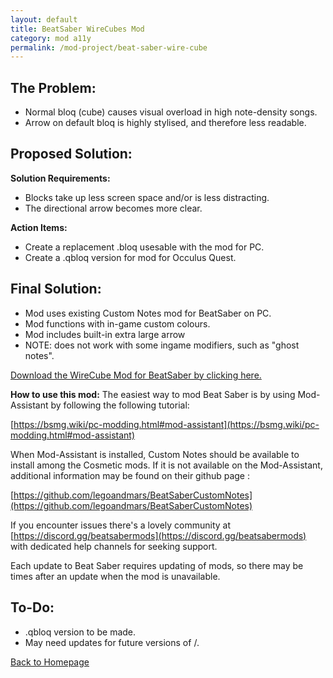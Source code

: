 ```yaml
---
layout: default
title: BeatSaber WireCubes Mod
category: mod a11y
permalink: /mod-project/beat-saber-wire-cube
---
```


## The Problem:
<ul><li>Normal bloq (cube) causes visual overload in high note-density songs.</li>
<li>Arrow on default bloq is highly stylised, and therefore less readable.</li></ul>

## Proposed Solution:
**Solution Requirements:**
<ul><li>Blocks take up less screen space and/or is less distracting.</li>
<li>The directional arrow becomes more clear.</li></ul>

**Action Items:**
<ul><li>Create a replacement .bloq usesable with the <Custom Notes> mod for PC.</li>
<li>Create a .qbloq version for <Qosmetics> mod for Occulus Quest.</li></ul>


## Final Solution:
<ul><li>Mod uses existing Custom Notes mod for BeatSaber on PC.</li>
<li>Mod functions with in-game custom colours.</li>
<li>Mod includes built-in extra large arrow</li>
<li>NOTE: does not work with some ingame modifiers, such as "ghost notes".</li></ul>


<a href="https://github.com/Uriel1339/ModA11y/raw/cc9db171d835a72f629cebb05158cdda86a1a158/WirecrossBloq.bloq">Download the WireCube Mod for BeatSaber by clicking here.</a>


**How to use this mod:**
The easiest way to mod Beat Saber is by using Mod-Assistant by following the following tutorial:

[https://bsmg.wiki/pc-modding.html#mod-assistant](https://bsmg.wiki/pc-modding.html#mod-assistant)

When Mod-Assistant is installed, Custom Notes should be available to install among the Cosmetic mods. If it is not available on the Mod-Assistant, additional information may be found on their github page : 

[https://github.com/legoandmars/BeatSaberCustomNotes](https://github.com/legoandmars/BeatSaberCustomNotes)

If you encounter issues there's a lovely community at [https://discord.gg/beatsabermods](https://discord.gg/beatsabermods) with dedicated help channels for seeking support.

Each update to Beat Saber requires updating of mods, so there may be times after an update when the mod is unavailable. 
  
## To-Do:
<ul><li>.qbloq version to be made.</li>
<li>May need updates for future versions of <Custom Notes>/<Qosmetics>.</li></ul>

[Back to Homepage](https://www.moda11y.com)
